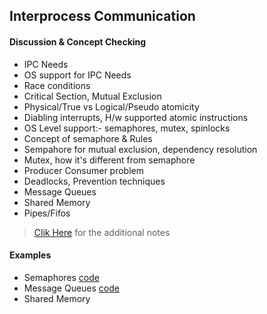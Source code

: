 ## Interprocess Communication

#### Discussion & Concept Checking
* IPC Needs
* OS support for IPC Needs
* Race conditions
* Critical Section, Mutual Exclusion
* Physical/True vs Logical/Pseudo atomicity
* Diabling interrupts, H/w supported atomic instructions
* OS Level support:- semaphores, mutex, spinlocks
* Concept of semaphore & Rules
* Sempahore for mutual exclusion, dependency resolution
* Mutex, how it's different from semaphore
* Producer Consumer problem
* Deadlocks, Prevention techniques
* Message Queues
* Shared Memory
* Pipes/Fifos

> [Clik Here](Notes.md) for the additional notes

#### Examples
* Semaphores  [code](code/posix_semaphores)
* Message Queues [code](code/posix_msgq)
* Shared Memory 
